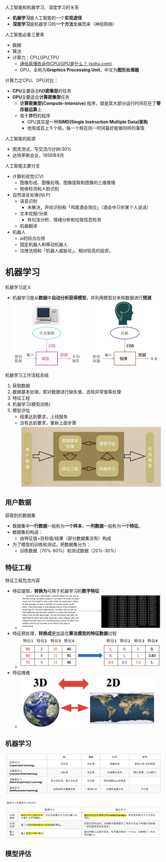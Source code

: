 人工智能和机器学习、深度学习的关系
- **机器学习**是人工智能的一个**实现途径**
- **深度学习**是机器学习的**一个方法**发展而来（神经网络）

人工智能必备三要素
- 数据
- 算法
- 计算力：CPU,GPU,TPU
	- [通俗易懂告诉你CPU/GPU是什么？ (sohu.com)](https://www.sohu.com/a/201309334_468740)
	- GPU，全称为**Graphics Processing Unit**，中文为**图形处理器**

计算力之CPU、GPU对比：
- **CPU**主要适合**I\O密集型**的任务
- **GPU**主要适合**计算密集型**任务
	- **计算密集型(Compute-intensive)** 程序，就是其大部分运行时间花在了**寄存器运算**上
	- 易于**并行**的程序
		- GPU其实是一种**SIMD(Single Instruction Multiple Data)架构**
		- 他有成百上千个核，每一个核在同一时间最好能做同样的事情

人工智能的起源
- 图灵测试，写交流/5分钟/30%
-  达特茅斯会议，1956年8月

人工智能主要分支
- 计算机视觉(CV)
	- 图像形成、图像处理、图像提取和图像的三维推理
	- 物体检测和人脸识别
- 自然语言处理(NLP)
	- 语音识别
		- 未解决，声纹识别和「鸡尾酒会效应」（酒会中只听某个人说话）
	- 文本挖掘/分类
		- 有句法分析、情绪分析和垃圾信息检测
	- 机器翻译
- 机器人
	- ai的综合应用
	- 固定机器人和移动机器人
	- 法律法规和「机器人威胁论」、相对较高的投资。

# 机器学习
机器学习定义
- 机器学习是从**数据**中**自动分析获得模型**，并利用模型对未知数据进行**预测**
![](../photo/Pasted%20image%2020231110102935.png)

机器学习工作流程总结
1. 获取数据
2. 数据基本处理，即对数据进行缺失值、去除异常值等处理
3. 特征工程
4. 机器学习(模型训练)
5. 模型评估
	- 结果达到要求，上线服务
	- 没有达到要求，重新上面步骤
![](../photo/Pasted%20image%2020231110103003.png)

## 用户数据
获取到的数据集
- 数据集中**一行数据**一般称为**一个样本**，**一列数据**一般称为**一个特征**。
- 数据集的构成：
	- 由特征值+目标值/结果（部分数据集没有）构成
- 为了模型的训练和测试，把数据集分为：
	- 训练数据（70%-80%）和测试数据（20%-30%）

## 特征工程
特征工程包含内容
- 特征提取，**转换为**可用于机器学习的**数字特征**
	- ![](../photo/Pasted%20image%2020231110103420.png)
- 特征预处理，**转换成**更加适合**算法模型的特征数据**过程
	- ![](../photo/Pasted%20image%2020231110103440.png)
- 特征降维
	- ![](../photo/Pasted%20image%2020231110103503.png)

## 机器学习
![](../photo/Pasted%20image%2020231110112152.png)

![](../photo/Pasted%20image%2020231110112123.png)

## 模型评估